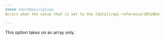 ```yaml
---
##### shortDescription
Occurs when the value that is set to the [data](/api-reference/30%20Data%20Layer/ArrayStore/1%20Configuration/data.md '/Documentation/ApiReference/Data_Layer/ArrayStore/Configuration/#data') configuration option of the **ArrayStore** object is not an array.

---
```

This option takes on an array only.